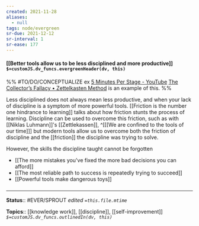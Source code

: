 ```yaml
---
created: 2021-11-28 
aliases:
  - null
tags: node/evergreen
sr-due: 2021-12-12
sr-interval: 1
sr-ease: 177
---
```


#### [[Better tools allow us to be less disciplined and more productive]] `$=customJS.dv_funcs.evergreenHeader(dv, this)`

%%
#TO/DO/CONCEPTUALIZE 
 ex [5 Minutes Per Stage - YouTube](https://www.youtube.com/watch?v=wfasQwNJ1G0)
[The Collector’s Fallacy • Zettelkasten Method](https://zettelkasten.de/posts/collectors-fallacy/) is an example of this. %%

Less disciplined does not always mean less productive, and when your lack of discipline is a symptom of more powerful tools. [[Friction is the number one hindrance to learning]] talks about how friction stunts the process of learning. Discipline can be used to overcome this friction, such as with [[Niklas Luhmann]]'s [[Zettlekassen]],
^[[[We are confined to the tools of our time]]]
 but modern tools allow us to overcome both the friction of discipline and the [[friction]] the discipline was trying to solve.
 
 However, the skills the discipline taught cannot be forgotten
- [[The more mistakes you've fixed the more bad decisions you can afford]]
- [[The most reliable path to success is repeatedly trying to succeed]]
- [[Powerful tools make dangerous toys]]

### <hr class="footnote"/>

**Status**:: #EVER/SPROUT 
*edited `=this.file.mtime`*

**Topics**:: [[knowledge work]], [[discipline]], [[self-improvement]]
*`$=customJS.dv_funcs.outlinedIn(dv, this)`*
